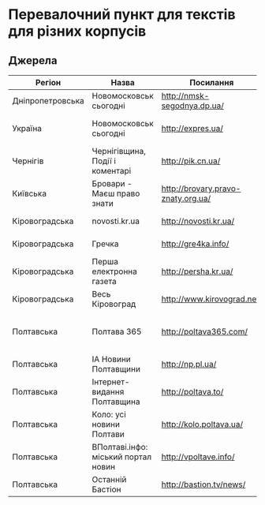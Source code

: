 # Перевалочний пункт для текстів для різних корпусів

## Джерела

Регіон | Назва | Посилання | Мова | Тематика | Примітки
------------ | ------------- | ------------- | ------------- | ------------- | -------------
Дніпропетровська | Новомосковськ сьогодні | http://nmsk-segodnya.dp.ua/ | Українська | Регіональні новини 
Україна | Новомосковськ сьогодні | http://expres.ua/ | Українська | Новини України та світу
Чернігів | Чернігівщина, Події і коментарі | http://pik.cn.ua/ | Українська | Регіональні новини 
Київська | Бровари - Маєш право знати | http://brovary.pravo-znaty.org.ua/ | Українська | Міські новини 
Кіровоградська | novosti.kr.ua | http://novosti.kr.ua/ | Українська | Регіональні новини
Кіровоградська | Гречка | http://gre4ka.info/ | Українська | Регіональні новини
Кіровоградська | Перша електронна газета | http://persha.kr.ua/ | Українська | Регіональні новини
Кіровоградська | Весь Кіровоград | http://www.kirovograd.net/ | Українська | Регіональні новини 
Полтавська | Полтава 365 | http://poltava365.com/ | Українська | Новини регіону, України та світу
Полтавська | ІА Новини Полтавщини | http://np.pl.ua/ | Українська | Регіональні новини
Полтавська | Інтернет-видання Полтавщина | http://poltava.to/ | Українська та російська | Регіональні новини
Полтавська | Коло: усі новини Полтави | http://kolo.poltava.ua/ | Українська | Регіональні новини
Полтавська | ВПолтаві.інфо: міський портал новин | http://vpoltave.info/ | Українська | Регіональні новини
Полтавська | Останній Бастіон | http://bastion.tv/news/ | Українська | Регіональні новини
